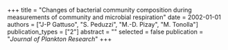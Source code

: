 +++
title = "Changes of bacterial community composition during measurements of community and microbial respiration"
date = 2002-01-01
authors = ["J-P Gattuso", "S. Peduzzi", "M.-D. Pizay", "M. Tonolla"]
publication_types = ["2"]
abstract = ""
selected = false
publication = "*Journal of Plankton Research*"
+++

